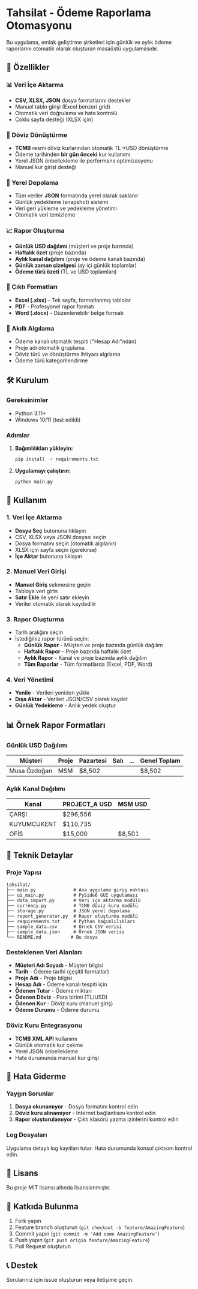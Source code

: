 # Tahsilat - Ödeme Raporlama Otomasyonu

Bu uygulama, emlak geliştirme şirketleri için günlük ve aylık ödeme raporlarını otomatik olarak oluşturan masaüstü uygulamasıdır.

## 🚀 Özellikler

### 📊 Veri İçe Aktarma
- **CSV, XLSX, JSON** dosya formatlarını destekler
- Manuel tablo girişi (Excel benzeri grid)
- Otomatik veri doğrulama ve hata kontrolü
- Çoklu sayfa desteği (XLSX için)

### 💱 Döviz Dönüştürme
- **TCMB** resmi döviz kurlarından otomatik TL→USD dönüştürme
- Ödeme tarihinden **bir gün önceki** kur kullanımı
- Yerel JSON önbellekleme ile performans optimizasyonu
- Manuel kur girişi desteği

### 💾 Yerel Depolama
- Tüm veriler **JSON** formatında yerel olarak saklanır
- Günlük yedekleme (snapshot) sistemi
- Veri geri yükleme ve yedekleme yönetimi
- Otomatik veri temizleme

### 📈 Rapor Oluşturma
- **Günlük USD dağılımı** (müşteri ve proje bazında)
- **Haftalık özet** (proje bazında)
- **Aylık kanal dağılımı** (proje ve ödeme kanalı bazında)
- **Günlük zaman çizelgesi** (ay içi günlük toplamlar)
- **Ödeme türü özeti** (TL ve USD toplamları)

### 📄 Çıktı Formatları
- **Excel (.xlsx)** - Tek sayfa, formatlanmış tablolar
- **PDF** - Profesyonel rapor formatı
- **Word (.docx)** - Düzenlenebilir belge formatı

### 🎯 Akıllı Algılama
- Ödeme kanalı otomatik tespiti ("Hesap Adı"ndan)
- Proje adı otomatik gruplama
- Döviz türü ve dönüştürme ihtiyacı algılama
- Ödeme türü kategorilendirme

## 🛠️ Kurulum

### Gereksinimler
- Python 3.11+
- Windows 10/11 (test edildi)

### Adımlar
1. **Bağımlılıkları yükleyin:**
   ```bash
   pip install -r requirements.txt
   ```

2. **Uygulamayı çalıştırın:**
   ```bash
   python main.py
   ```

## 📖 Kullanım

### 1. Veri İçe Aktarma
- **Dosya Seç** butonuna tıklayın
- CSV, XLSX veya JSON dosyası seçin
- Dosya formatını seçin (otomatik algılanır)
- XLSX için sayfa seçin (gerekirse)
- **İçe Aktar** butonuna tıklayın

### 2. Manuel Veri Girişi
- **Manuel Giriş** sekmesine geçin
- Tabloya veri girin
- **Satır Ekle** ile yeni satır ekleyin
- Veriler otomatik olarak kaydedilir

### 3. Rapor Oluşturma
- Tarih aralığını seçin
- İstediğiniz rapor türünü seçin:
  - **Günlük Rapor** - Müşteri ve proje bazında günlük dağılım
  - **Haftalık Rapor** - Proje bazında haftalık özet
  - **Aylık Rapor** - Kanal ve proje bazında aylık dağılım
  - **Tüm Raporlar** - Tüm formatlarda (Excel, PDF, Word)

### 4. Veri Yönetimi
- **Yenile** - Verileri yeniden yükle
- **Dışa Aktar** - Verileri JSON/CSV olarak kaydet
- **Günlük Yedekleme** - Anlık yedek oluştur

## 📊 Örnek Rapor Formatları

### Günlük USD Dağılımı
| Müşteri | Proje | Pazartesi | Salı | ... | Genel Toplam |
|---------|-------|-----------|------|-----|--------------|
| Musa Özdoğan | MSM | $8,502 | | | $8,502 |

### Aylık Kanal Dağılımı
| Kanal | PROJECT_A USD | MSM USD |
|-------|---------|---------|
| ÇARŞI | $296,556 | |
| KUYUMCUKENT | $110,735 | |
| OFİS | $15,000 | $8,501 |

## 🔧 Teknik Detaylar

### Proje Yapısı
```
tahsilat/
├── main.py              # Ana uygulama giriş noktası
├── ui_main.py           # PySide6 GUI uygulaması
├── data_import.py       # Veri içe aktarma modülü
├── currency.py          # TCMB döviz kuru modülü
├── storage.py           # JSON yerel depolama
├── report_generator.py  # Rapor oluşturma modülü
├── requirements.txt     # Python bağımlılıkları
├── sample_data.csv      # Örnek CSV verisi
├── sample_data.json     # Örnek JSON verisi
└── README.md           # Bu dosya
```

### Desteklenen Veri Alanları
- **Müşteri Adı Soyadı** - Müşteri bilgisi
- **Tarih** - Ödeme tarihi (çeşitli formatlar)
- **Proje Adı** - Proje bilgisi
- **Hesap Adı** - Ödeme kanalı tespiti için
- **Ödenen Tutar** - Ödeme miktarı
- **Ödenen Döviz** - Para birimi (TL/USD)
- **Ödenen Kur** - Döviz kuru (manuel giriş)
- **Ödeme Durumu** - Ödeme durumu

### Döviz Kuru Entegrasyonu
- **TCMB XML API** kullanımı
- Günlük otomatik kur çekme
- Yerel JSON önbellekleme
- Hata durumunda manuel kur girişi

## 🐛 Hata Giderme

### Yaygın Sorunlar
1. **Dosya okunamıyor** - Dosya formatını kontrol edin
2. **Döviz kuru alınamıyor** - İnternet bağlantısını kontrol edin
3. **Rapor oluşturulamıyor** - Çıktı klasörü yazma izinlerini kontrol edin

### Log Dosyaları
Uygulama detaylı log kayıtları tutar. Hata durumunda konsol çıktısını kontrol edin.

## 📝 Lisans

Bu proje MIT lisansı altında lisanslanmıştır.

## 🤝 Katkıda Bulunma

1. Fork yapın
2. Feature branch oluşturun (`git checkout -b feature/AmazingFeature`)
3. Commit yapın (`git commit -m 'Add some AmazingFeature'`)
4. Push yapın (`git push origin feature/AmazingFeature`)
5. Pull Request oluşturun

## 📞 Destek

Sorularınız için issue oluşturun veya iletişime geçin.
